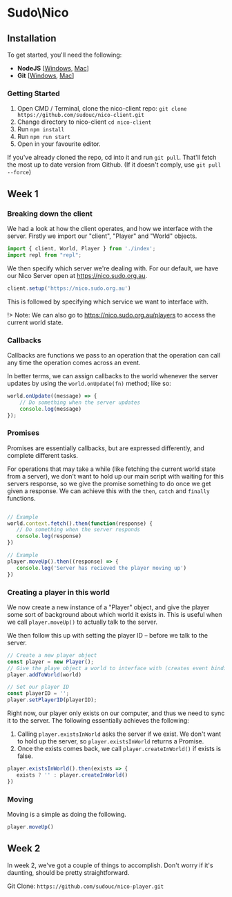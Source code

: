 # Sudo\Nico 

## Installation

To get started, you'll need the following:
* **NodeJS** [[Windows](https://nodejs.org/dist/v8.12.0/node-v8.12.0-x86.msi), [Mac](https://nodejs.org/dist/v8.12.0/node-v8.12.0.pkg)]
* **Git** [[Windows](https://github.com/git-for-windows/git/releases/download/v2.19.0.windows.1/Git-2.19.0-32-bit.exe), [Mac](https://sourceforge.net/projects/git-osx-installer/files/git-2.18.0-intel-universal-mavericks.dmg/download?use_mirror=autoselect)]

### Getting Started

1. Open CMD / Terminal, clone the nico-client repo: `git clone https://github.com/sudouc/nico-client.git`
1. Change directory to nico-client `cd nico-client`
2. Run `npm install`
2. Run `npm run start`
2. Open in your favourite editor.

If you've already cloned the repo, cd into it and run `git pull`. That'll fetch the most up to date version from Github. (If it doesn't comply, use `git pull --force`)

## Week 1

### Breaking down the client

We had a look at how the client operates, and how we interface with the server. Firstly we import our "client", "Player" and "World" objects. 


```js
import { client, World, Player } from './index';
import repl from "repl";
```

We then specify which server we're dealing with. For our default, we have our Nico Server open at https://nico.sudo.org.au.

```js
client.setup('https://nico.sudo.org.au')
```

This is followed by specifying which service we want to interface with.

!> Note: We can also go to  https://nico.sudo.org.au/players to access the current world state.

### Callbacks

Callbacks are functions we pass to an operation that the operation can call any time the operation comes across an event.

In better terms, we can assign callbacks to the world whenever the server updates by using the `world.onUpdate(fn)` method; like so:

```js
world.onUpdate((message) => {
	// Do something when the server updates
	console.log(message)
});
```

### Promises

Promises are essentially callbacks, but are expressed differently, and complete different tasks. 

For operations that may take a while (like fetching the current world state from a server), we don't want to hold up our main script with waiting for this servers response, so we give the promise something to do once we get given a response. We can achieve this with the `then`, `catch` and `finally` functions.

 ```js
 
// Example
world.context.fetch().then(function(response) { 
	// Do something when the server responds
	console.log(response)
})

// Example
player.moveUp().then((response) => {
	console.log('Server has recieved the player moving up')
})
```

### Creating a player in this world

We now create a new instance of a "Player" object, and give the player some sort of background about which world it exists in. This is useful when we call `player.moveUp()` to actually talk to the server.

We then follow this up with setting the player ID – before we talk to the server.

```js
// Create a new player object
const player = new Player();
// Give the playe object a world to interface with (creates event binding)
player.addToWorld(world)

// Set our player ID
const playerID = '';
player.setPlayerID(playerID);
```

Right now, our player only exists on our computer, and thus we need to sync it to the server. The following essentially achieves the following:

1. Calling `player.existsInWorld` asks the server if we exist. We don't want to hold up the server, so `player.existsInWorld` returns a Promise.
1. Once the exists comes back, we call `player.createInWorld()` if exists is false.


 ```js
player.existsInWorld().then(exists => {
	exists ? '' : player.createInWorld()
})
```

### Moving

Moving is a simple as doing the following.

```js
player.moveUp()
```

## Week 2

In week 2, we've got a couple of things to accomplish. Don't worry if it's daunting, should be pretty straightforward.

Git Clone: `https://github.com/sudouc/nico-player.git`
